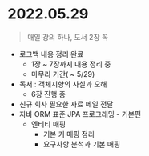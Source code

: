 # 2022.05.29
> 매일 강의 하나, 도서 2장 꼭

- 로그백 내용 정리 완료
	- 1장 ~ 7장까지 내용 정리 중
	- 마무리 기간( ~ 5/29)
- 독서 : 객체지향의 사실과 오해
	- 6장 진행 중
- 신규 회사 필요한 자료 메일 전달
- 자바 ORM 표준 JPA 프로그래밍 - 기본편
	- 엔티티 매핑
		- 기본 키 매핑 정리
		- 요구사항 분석과 기본 매핑
